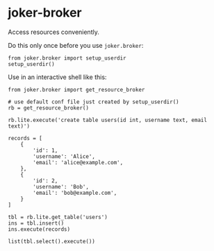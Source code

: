 joker-broker
============

Access resources conveniently.

Do this only once before you use `joker.broker`:
    
    from joker.broker import setup_userdir
    setup_userdir()
    
Use in an interactive shell like this:

    from joker.broker import get_resource_broker
    
    # use default conf file just created by setup_userdir()
    rb = get_resource_broker() 
    
    rb.lite.execute('create table users(id int, username text, email text)')
    
    records = [
        {
            'id': 1, 
            'username': 'Alice', 
            'email': 'alice@example.com',
        },
        {
            'id': 2, 
            'username': 'Bob', 
            'email': 'bob@example.com',
        }
    ]
    
    tbl = rb.lite.get_table('users')
    ins = tbl.insert()
    ins.execute(records)
    
    list(tbl.select().execute()) 
